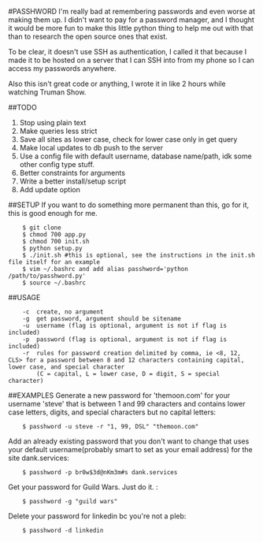 #PASSHWORD
I'm really bad at remembering passwords and even worse at making them up. I didn't want to pay for a password manager, and I thought it would be more fun to make this little python thing to help me out with that than to research the open source ones that exist. 

To be clear, it doesn't use SSH as authentication, I called it that because I made it to be hosted on a server that I can SSH into from my phone so I can access my passwords anywhere.

Also this isn't great code or anything, I wrote it in like 2 hours while watching Truman Show. 

##TODO
1. Stop using plain text
2. Make queries less strict
3. Save all sites as lower case, check for lower case only in get query
4. Make local updates to db push to the server
5. Use a config file with default username, database name/path, idk some other config type stuff. 
6. Better constraints for arguments
7. Write a better install/setup script
8. Add update option

##SETUP
If you want to do something more permanent than this, go for it, this is good enough for me. 
```	
	$ git clone
	$ chmod 700 app.py
	$ chmod 700 init.sh
	$ python setup.py
	$ ./init.sh #this is optional, see the instructions in the init.sh file itself for an example
	$ vim ~/.bashrc and add alias passhword='python /path/to/passhword.py'
	$ source ~/.bashrc
```	

##USAGE
```
	-c	create, no argument
	-g	get password, argument should be sitename
	-u	username (flag is optional, argument is not if flag is included)
	-p	password (flag is optional, argument is not if flag is included)
	-r	rules for password creation delimited by comma, ie <8, 12, CLS> for a password between 8 and 12 characters containing capital, lower case, and special character
		(C = capital, L = lower case, D = digit, S = special character)
```

##EXAMPLES
Generate a new password for 'themoon.com' for your username 'steve' that is between 1 and 99 characters and contains lower case letters, digits, and special characters but no capital letters:
```
	$ passhword -u steve -r "1, 99, DSL" "themoon.com"
```

Add an already existing password that you don't want to change that uses your default username(probably smart to set as your email address) for the site dank.services:
```
	$ passhword -p br0w$3d@nKm3m#s dank.services
```

Get your password for Guild Wars. Just do it. :
```
	$ passhword -g "guild wars"
```

Delete your password for linkedin bc you're not a pleb:
```
	$ passhword -d linkedin
```